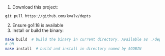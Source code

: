 1. Download this project: 

  ```
  git pull https://github.com/kvalv/depts
  ```

2. Ensure go1.18 is available
3. Install or build the binary:

```bash
make build  # build the binary in current directory. Available as ./depts
# OR
make install  # build and install in directory named by $GOBIN
```


